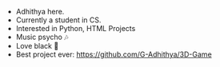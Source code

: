 - Adhithya here.
- Currently a student in CS.
- Interested in Python, HTML Projects
- Music psycho 🎶
- Love black 🖤
- Best project ever: https://github.com/G-Adhithya/3D-Game
<!---
G-Adhithya/G-Adhithya is a ✨ special ✨ repository because its `README.md` (this file) appears on your GitHub profile.
You can click the Preview link to take a look at your changes.
--->
